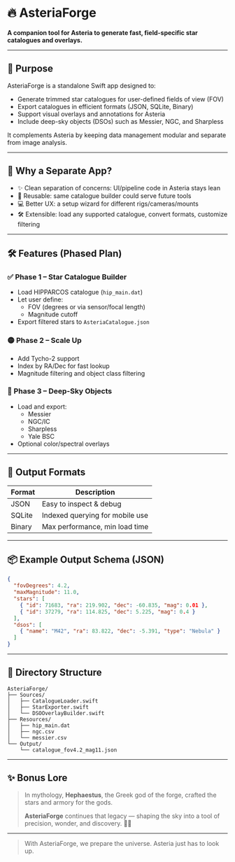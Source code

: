 # 🔥 AsteriaForge

**A companion tool for Asteria to generate fast, field-specific star catalogues and overlays.**

---

## 🎯 Purpose

AsteriaForge is a standalone Swift app designed to:
- Generate trimmed star catalogues for user-defined fields of view (FOV)
- Export catalogues in efficient formats (JSON, SQLite, Binary)
- Support visual overlays and annotations for Asteria
- Include deep-sky objects (DSOs) such as Messier, NGC, and Sharpless

It complements Asteria by keeping data management modular and separate from image analysis.

---

## 🧠 Why a Separate App?

- ✨ Clean separation of concerns: UI/pipeline code in Asteria stays lean
- 🔄 Reusable: same catalogue builder could serve future tools
- 💻 Better UX: a setup wizard for different rigs/cameras/mounts
- 🛠️ Extensible: load any supported catalogue, convert formats, customize filtering

---

## 🛠️ Features (Phased Plan)

### ✅ Phase 1 – Star Catalogue Builder
- Load HIPPARCOS catalogue (`hip_main.dat`)
- Let user define:
  - FOV (degrees or via sensor/focal length)
  - Magnitude cutoff
- Export filtered stars to `AsteriaCatalogue.json`

### 🟡 Phase 2 – Scale Up
- Add Tycho-2 support
- Index by RA/Dec for fast lookup
- Magnitude filtering and object class filtering

### 🔮 Phase 3 – Deep-Sky Objects
- Load and export:
  - Messier
  - NGC/IC
  - Sharpless
  - Yale BSC
- Optional color/spectral overlays

---

## 🔧 Output Formats

| Format   | Description                      |
|----------|----------------------------------|
| JSON     | Easy to inspect & debug          |
| SQLite   | Indexed querying for mobile use  |
| Binary   | Max performance, min load time   |

---

## 📦 Example Output Schema (JSON)

```json
{
  "fovDegrees": 4.2,
  "maxMagnitude": 11.0,
  "stars": [
    { "id": 71683, "ra": 219.902, "dec": -60.835, "mag": 0.01 },
    { "id": 37279, "ra": 114.825, "dec": 5.225, "mag": 0.4 }
  ],
  "dsos": [
    { "name": "M42", "ra": 83.822, "dec": -5.391, "type": "Nebula" }
  ]
}
```

---

## 📁 Directory Structure

```
AsteriaForge/
├── Sources/
│   ├── CatalogueLoader.swift
│   ├── StarExporter.swift
│   └── DSOOverlayBuilder.swift
├── Resources/
│   ├── hip_main.dat
│   ├── ngc.csv
│   └── messier.csv
└── Output/
    └── catalogue_fov4.2_mag11.json
```

---

## ✨ Bonus Lore

> In mythology, **Hephaestus**, the Greek god of the forge, crafted the stars and armory for the gods.
>
> **AsteriaForge** continues that legacy — shaping the sky into a tool of precision, wonder, and discovery. 🔨🌌

---

> With AsteriaForge, we prepare the universe. Asteria just has to look up.
